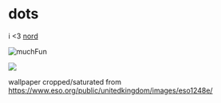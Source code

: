 # dots

i <3 [nord](https://www.nordtheme.com/)

![muchFun](https://i.imgur.com/H7daFKA.png)

![](https://i.imgur.com/FPKB5uZ.png)

wallpaper cropped/saturated from https://www.eso.org/public/unitedkingdom/images/eso1248e/
